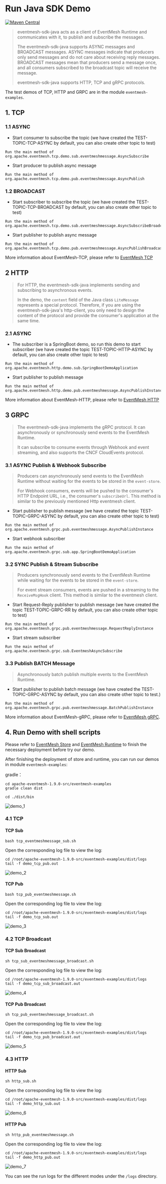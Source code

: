 # Run Java SDK Demo

[![Maven Central](https://maven-badges.herokuapp.com/maven-central/org.apache.eventmesh/eventmesh-sdk-java/badge.svg)](https://maven-badges.herokuapp.com/maven-central/org.apache.eventmesh/eventmesh-sdk-java)

> eventmesh-sdk-java acts as a client of EventMesh Runtime and communicates with it, to publish and subscribe the messages.
>
> The eventmesh-sdk-java supports ASYNC messages and BROADCAST messages. ASYNC messages indicate that producers only send messages and do not care about receiving reply messages. BROADCAST messages mean that producers send a message once, and all consumers subscribed to the broadcast topic will receive the message.
>
> eventmesh-sdk-java supports HTTP, TCP and gRPC protocols.

The test demos of TCP, HTTP and GRPC are in the module `eventmesh-examples`.

## 1. TCP

### 1.1 ASYNC

- Start consumer to subscribe the topic (we have created the TEST-TOPIC-TCP-ASYNC by default, you can also create other topic to test)

```
Run the main method of org.apache.eventmesh.tcp.demo.sub.eventmeshmessage.AsyncSubscribe
```

- Start producer to publish async message

```
Run the main method of org.apache.eventmesh.tcp.demo.pub.eventmeshmessage.AsyncPublish
```

### 1.2 BROADCAST

- Start subscriber to subscribe the topic (we have created the TEST-TOPIC-TCP-BROADCAST by default, you can also create other topic to test)

```
Run the main method of org.apache.eventmesh.tcp.demo.sub.eventmeshmessage.AsyncSubscribeBroadcast
```

- Start publisher to publish async message

```
Run the main method of org.apache.eventmesh.tcp.demo.pub.eventmeshmessage.AsyncPublishBroadcast
```

More information about EventMesh-TCP, please refer to [EventMesh TCP](../sdk-java/03-tcp.md)

## 2 HTTP

>For HTTP, the eventmesh-sdk-java implements sending and subscribing to asynchronous events.
>
>In the demo, the `content` field of the Java class `LiteMessage` represents a special protocol. Therefore, if you are using the eventmesh-sdk-java's http-client, you only need to design the content of the protocol and provide the consumer's application at the same time.

### 2.1 ASYNC

- The subscriber is a SpringBoot demo, so run this demo to start subscriber (we have created the topic TEST-TOPIC-HTTP-ASYNC by default, you can also create other topic to test)

```
Run the main method of org.apache.eventmesh.http.demo.sub.SpringBootDemoApplication
```

- Start publisher to publish message

```
Run the main method of org.apache.eventmesh.http.demo.pub.eventmeshmessage.AsyncPublishInstance
```
More information about EventMesh-HTTP, please refer to [EventMesh HTTP](../sdk-java/02-http.md)

## 3 GRPC

>The eventmesh-sdk-java implements the gRPC protocol. It can asynchronously or synchronously send events to the EventMesh Runtime.
>
>It can subscribe to consume events through Webhook and event streaming, and also supports the CNCF CloudEvents protocol.

### 3.1 ASYNC Publish & Webhook Subscribe

>Producers can asynchronously send events to the EventMesh Runtime without waiting for the events to be stored in the `event-store`.
>
>For Webhook consumers, events will be pushed to the consumer's HTTP Endpoint URL, i.e., the consumer's `subscribeUrl`. This method is similar to the previously mentioned Http eventmesh client.

- Start publisher to publish message (we have created the topic TEST-TOPIC-GRPC-ASYNC by default, you can also create other topic to test)

```
Run the main method of org.apache.eventmesh.grpc.pub.eventmeshmessage.AsyncPublishInstance
```

- Start webhook subscriber

```
Run the main method of org.apache.eventmesh.grpc.sub.app.SpringBootDemoApplication
```

###  3.2 SYNC Publish & Stream Subscribe

>Producers synchronously send events to the EventMesh Runtime while waiting for the events to be stored in the `event-store`.
>
>For event stream consumers, events are pushed in a streaming to the `ReceiveMsgHook` client. This method is similar to the eventmesh client.

- Start Request-Reply publisher to publish message (we have created the topic TEST-TOPIC-GRPC-RR by default, you can also create other topic to test)

```
Run the main method of org.apache.eventmesh.grpc.pub.eventmeshmessage.RequestReplyInstance
```

- Start stream subscriber

```
Run the main method of org.apache.eventmesh.grpc.sub.EventmeshAsyncSubscribe
```

### 3.3 Publish BATCH Message

>Asynchronously batch publish multiple events to the EventMesh Runtime.

- Start publisher to publish batch message (we have created the TEST-TOPIC-GRPC-ASYNC by default, you can also create other topic to test.)

```
Run the main method of org.apache.eventmesh.grpc.pub.eventmeshmessage.BatchPublishInstance
```

More information about EventMesh-gRPC, please refer to [EventMesh gRPC](../sdk-java/04-grpc.md).

## 4. Run Demo with shell scripts

Please refer to [EventMesh Store](./01-store.md) and [EventMesh Runtime](./03-runtime.md) to finish the necessary deployment before try our demo.

After finishing the deployment of store and runtime, you can run our demos in module `eventmesh-examples`:

gradle：

```shell
cd apache-eventmesh-1.9.0-src/eventmesh-examples
gradle clean dist

cd ./dist/bin
```

![demo_1](/images/install/demo_1.png)

### 4.1 TCP
#### TCP Sub

```shell
bash tcp_eventmeshmessage_sub.sh
```

Open the corresponding log file to view the log:
```
cd /root/apache-eventmesh-1.9.0-src/eventmesh-examples/dist/logs
tail -f demo_tcp_pub.out
```
![demo_2](/images/install/demo_2.png)

#### TCP Pub

```shell
bash tcp_pub_eventmeshmessage.sh
```

Open the corresponding log file to view the log:
```
cd /root/apache-eventmesh-1.9.0-src/eventmesh-examples/dist/logs
tail -f demo_tcp_sub.out
```

![demo_3](/images/install/demo_3.png)

### 4.2 TCP Broadcast

#### TCP Sub Broadcast

```shell
sh tcp_sub_eventmeshmessage_broadcast.sh
```

Open the corresponding log file to view the log:
```
cd /root/apache-eventmesh-1.9.0-src/eventmesh-examples/dist/logs
tail -f demo_tcp_sub_broadcast.out
```

![demo_4](/images/install/demo_4.png)

#### TCP Pub Broadcast

```shell
sh tcp_pub_eventmeshmessage_broadcast.sh
```

Open the corresponding log file to view the log:
```
cd /root/apache-eventmesh-1.9.0-src/eventmesh-examples/dist/logs
tail -f demo_tcp_pub_broadcast.out
```

![demo_5](/images/install/demo_5.png)

### 4.3 HTTP

#### HTTP Sub

```shell
sh http_sub.sh
```

Open the corresponding log file to view the log:
```
cd /root/apache-eventmesh-1.9.0-src/eventmesh-examples/dist/logs
tail -f demo_http_sub.out
```

![demo_6](/images/install/demo_6.png)

#### HTTP Pub

```shell
sh http_pub_eventmeshmessage.sh
```

Open the corresponding log file to view the log:
```
cd /root/apache-eventmesh-1.9.0-src/eventmesh-examples/dist/logs
tail -f demo_http_pub.out
```

![demo_7](/images/install/demo_7.png)

You can see the run logs for the different modes under the `/logs` directory.